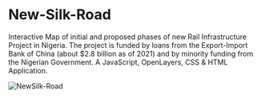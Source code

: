 
# New-Silk-Road
Interactive Map of initial and proposed phases of new Rail Infrastructure Project in Nigeria. The project is funded by loans from the Export-Import Bank of China (about $2.8 billion as of 2021) and by minority funding from the Nigerian Government. A JavaScript, OpenLayers, CSS & HTML Application.

![NewSilk-Road](https://user-images.githubusercontent.com/13769211/120952775-b33a8a00-c719-11eb-865c-acd34a9f56a5.gif)




